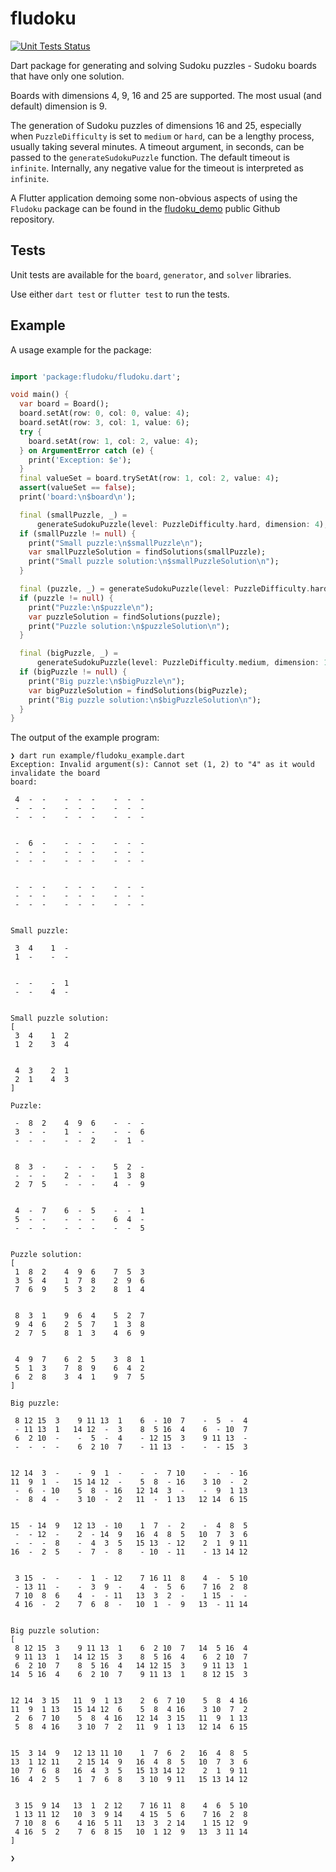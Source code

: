 # fludoku

[![Unit Tests Status](https://github.com/raulcostajunior/fludoku/actions/workflows/ci.yml/badge.svg)](https://github.com/raulcostajunior/fludoku/actions/workflows/ci.yml)

Dart package for generating and solving Sudoku puzzles - Sudoku boards that have
only one solution.

Boards with dimensions 4, 9, 16 and 25 are supported. The most usual (and default) dimension is 9.

The generation of Sudoku puzzles of dimensions 16 and 25, especially when
`PuzzleDifficulty` is set to `medium` or `hard`, can be a lengthy process, usually taking
several minutes. A timeout argument, in seconds, can be passed to the `generateSudokuPuzzle` function. The default timeout is `infinite`. Internally, any negative value for the timeout is interpreted as `infinite`.

A Flutter application demoing some non-obvious aspects of using the `Fludoku` package can be found in the [fludoku_demo](https://github.com/raulcostajunior/fludoku_demo) public Github repository.

## Tests

Unit tests are available for the `board`, `generator`, and `solver` libraries.

Use either `dart test` or `flutter test` to run the tests.

## Example

A usage example for the package:

```dart

import 'package:fludoku/fludoku.dart';

void main() {
  var board = Board();
  board.setAt(row: 0, col: 0, value: 4);
  board.setAt(row: 3, col: 1, value: 6);
  try {
    board.setAt(row: 1, col: 2, value: 4);
  } on ArgumentError catch (e) {
    print('Exception: $e');
  }
  final valueSet = board.trySetAt(row: 1, col: 2, value: 4);
  assert(valueSet == false);
  print('board:\n$board\n');

  final (smallPuzzle, _) =
      generateSudokuPuzzle(level: PuzzleDifficulty.hard, dimension: 4);
  if (smallPuzzle != null) {
    print("Small puzzle:\n$smallPuzzle\n");
    var smallPuzzleSolution = findSolutions(smallPuzzle);
    print("Small puzzle solution:\n$smallPuzzleSolution\n");
  }

  final (puzzle, _) = generateSudokuPuzzle(level: PuzzleDifficulty.hard, dimension: 9);
  if (puzzle != null) {
    print("Puzzle:\n$puzzle\n");
    var puzzleSolution = findSolutions(puzzle);
    print("Puzzle solution:\n$puzzleSolution\n");
  }

  final (bigPuzzle, _) =
      generateSudokuPuzzle(level: PuzzleDifficulty.medium, dimension: 16);
  if (bigPuzzle != null) {
    print("Big puzzle:\n$bigPuzzle\n");
    var bigPuzzleSolution = findSolutions(bigPuzzle);
    print("Big puzzle solution:\n$bigPuzzleSolution\n");
  }
}

```

The output of the example program:

```
❯ dart run example/fludoku_example.dart
Exception: Invalid argument(s): Cannot set (1, 2) to "4" as it would invalidate the board
board:

 4  -  -    -  -  -    -  -  -
 -  -  -    -  -  -    -  -  -
 -  -  -    -  -  -    -  -  -


 -  6  -    -  -  -    -  -  -
 -  -  -    -  -  -    -  -  -
 -  -  -    -  -  -    -  -  -


 -  -  -    -  -  -    -  -  -
 -  -  -    -  -  -    -  -  -
 -  -  -    -  -  -    -  -  -


Small puzzle:

 3  4    1  -
 1  -    -  -


 -  -    -  1
 -  -    4  -


Small puzzle solution:
[
 3  4    1  2
 1  2    3  4


 4  3    2  1
 2  1    4  3
]

Puzzle:

 -  8  2    4  9  6    -  -  -
 3  -  -    1  -  -    -  -  6
 -  -  -    -  -  2    -  1  -


 8  3  -    -  -  -    5  2  -
 -  -  -    2  -  -    1  3  8
 2  7  5    -  -  -    4  -  9


 4  -  7    6  -  5    -  -  1
 5  -  -    -  -  -    6  4  -
 -  -  -    -  -  -    -  -  5


Puzzle solution:
[
 1  8  2    4  9  6    7  5  3
 3  5  4    1  7  8    2  9  6
 7  6  9    5  3  2    8  1  4


 8  3  1    9  6  4    5  2  7
 9  4  6    2  5  7    1  3  8
 2  7  5    8  1  3    4  6  9


 4  9  7    6  2  5    3  8  1
 5  1  3    7  8  9    6  4  2
 6  2  8    3  4  1    9  7  5
]

Big puzzle:

 8 12 15  3    9 11 13  1    6  - 10  7    -  5  -  4
 - 11 13  1   14 12  -  3    8  5 16  4    6  - 10  7
 6  2 10  -    -  5  -  4    - 12 15  3    9 11 13  -
 -  -  -  -    6  2 10  7    - 11 13  -    -  - 15  3


12 14  3  -    -  9  1  -    -  -  7 10    -  -  - 16
11  9  1  -   15 14 12  -    5  8  - 16    3 10  -  2
 -  6  - 10    5  8  - 16   12 14  3  -    -  9  1 13
 -  8  4  -    3 10  -  2   11  -  1 13   12 14  6 15


15  - 14  9   12 13  - 10    1  7  -  2    -  4  8  5
 -  - 12  -    2  - 14  9   16  4  8  5   10  7  3  6
 -  -  -  8    -  4  3  5   15 13  - 12    2  1  9 11
16  -  2  5    -  7  -  8    - 10  - 11    - 13 14 12


 3 15  -  -    -  1  - 12    7 16 11  8    4  -  5 10
 - 13 11  -    -  3  9  -    4  -  5  6    7 16  2  8
 7 10  8  6    4  -  - 11   13  3  2  -    1 15  -  -
 4 16  -  2    7  6  8  -   10  1  -  9   13  - 11 14


Big puzzle solution:
[
 8 12 15  3    9 11 13  1    6  2 10  7   14  5 16  4
 9 11 13  1   14 12 15  3    8  5 16  4    6  2 10  7
 6  2 10  7    8  5 16  4   14 12 15  3    9 11 13  1
14  5 16  4    6  2 10  7    9 11 13  1    8 12 15  3


12 14  3 15   11  9  1 13    2  6  7 10    5  8  4 16
11  9  1 13   15 14 12  6    5  8  4 16    3 10  7  2
 2  6  7 10    5  8  4 16   12 14  3 15   11  9  1 13
 5  8  4 16    3 10  7  2   11  9  1 13   12 14  6 15


15  3 14  9   12 13 11 10    1  7  6  2   16  4  8  5
13  1 12 11    2 15 14  9   16  4  8  5   10  7  3  6
10  7  6  8   16  4  3  5   15 13 14 12    2  1  9 11
16  4  2  5    1  7  6  8    3 10  9 11   15 13 14 12


 3 15  9 14   13  1  2 12    7 16 11  8    4  6  5 10
 1 13 11 12   10  3  9 14    4 15  5  6    7 16  2  8
 7 10  8  6    4 16  5 11   13  3  2 14    1 15 12  9
 4 16  5  2    7  6  8 15   10  1 12  9   13  3 11 14
]

❯
```
